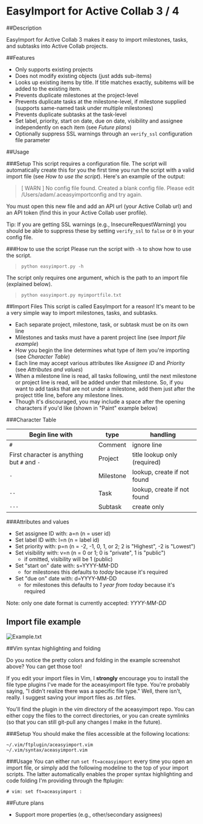 EasyImport for Active Collab 3 / 4
=============

##Description

EasyImport for Active Collab 3 makes it easy to import milestones, tasks, and subtasks into Active Collab projects.

##Features

- Only supports existing projects
- Does not modify existing objects (just adds sub-items)
- Looks up existing items by title. If title matches exactly, subitems will be added to the existing item.
- Prevents duplicate milestones at the project-level
- Prevents duplicate tasks at the milestone-level, if milestone supplied (supports same-named task under multiple milestones)
- Prevents duplicate subtasks at the task-level
- Set label, priority, start on date, due on date, visibility and assignee independently on each item (see *Future plans*)
- Optionally suppress SSL warnings through an `verify_ssl` configuration file parameter

##Usage

###Setup
This script requires a configuration file. The script will automatically create this for you the first time you run the script with a valid import file (see *How to use the script*). Here's an example of the output:

> [ WARN  ]   No config file found. Created a blank config file. Please edit /Users/adam/.aceasyimportconfig and try again.

You must open this new file and add an API url (your Active Collab url) and an API token (find this in your Active Collab user profile).

Tip: If you are getting SSL warnings (e.g., InsecureRequestWarning) you should be able to suppress these by setting `verify_ssl` to `false` or `0` in your config file.

###How to use the script
Please run the script with `-h` to show how to use the script.
> `python easyimport.py -h`

The script only requires one argument, which is the path to an import file (explained below).
> `python easyimport.py myimportfile.txt`

##Import Files
This script is called EasyImport for a reason! It's meant to be a very simple way to import milestones, tasks, and subtasks.

* Each separate project, milestone, task, or subtask must be on its own line
* Milestones and tasks must have a parent project line (see *Import file example*)
* How you begin the line determines what type of item you're importing (see *Character Table*)
* Each line may accept various attributes like *Assignee ID* and *Priority* (see *Attributes and values*)
* When a milestone line is read, all tasks following, until the next milestone or project line is read, will be added under that milestone. So, if you want to add tasks that are not under a milestone, add them just after the project title line, before any milestone lines.
* Though it's discouraged, you may include a space after the opening characters if you'd like (shown in "Paint" example below)

###Character Table

| Begin line with                             | type        | handling                      |
| --------------------------------------------| ----------- | ----------------------------  |
| `#`                                         | Comment     | ignore line                   |
| First character is anything but `#` and `-` | Project     | title lookup only  (required) |
| `-`                                         | Milestone   | lookup, create if not found   |
| `--`                                        | Task        | lookup, create if not found   |
| `---`                                       | Subtask     | create only                   |

###Attributes and values

- Set assignee ID with: a=n (n = user id)
- Set label ID with: l=n (n = label id)
- Set priority with: p=n (n = -2, -1, 0, 1, or 2; 2 is "Highest", -2 is "Lowest")
- Set visibility with: v=n (n = 0 or 1; 0 is "private", 1 is "public")
    - if omitted, visibility will be 1 (public)
- Set "start on" date with: s=YYYY-MM-DD
    - for milestones this defaults to *today* because it's required
- Set "due on" date with: d=YYYY-MM-DD
    - for milestones this defaults to *1 year from today* because it's required

Note: only one date format is currently accepted: *YYYY-MM-DD*

## Import file example

![Example.txt](ftplugin_demo.png?raw=true)

##Vim syntax highlighting and folding

Do you notice the pretty colors and folding in the example screenshot above? You can get those too!

If you edit your import files in Vim, I **strongly** encourage you to install the file type plugins I've made for the aceasyimport file type. You're probably saying, "I didn't realize there was a specific file type." Well, there isn't, really. I suggest saving your import files as *.txt* files.

You'll find the plugin in the *vim* directory of the aceasyimport repo. You can either copy the files to the correct directories, or you can create symlinks (so that you can still git-pull any changes I make in the future).

###Setup
You should make the files accessible at the following locations:

	~/.vim/ftplugin/aceasyimport.vim
	~/.vim/syntax/aceasyimport.vim

###Usage
You can either run `set ft=aceasyimport` every time you open an import file, or simply add the following modeline to the top of your import scripts. The latter automatically enables the proper syntax highlighting and code folding I'm providing through the ftplugin:

	# vim: set ft=aceasyimport :

##Future plans
- Support more properties (e.g., other/secondary assignees)
